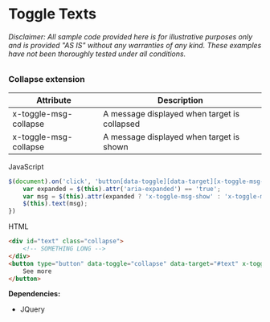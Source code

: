 # Toggle Texts
###### Disclaimer: All sample code provided here is for illustrative purposes only and is provided "AS IS" without any warranties of any kind. These examples have not been thoroughly tested under all conditions.

### Collapse extension

|Attribute|Description|
|-----|-----|
|x-toggle-msg-collapse| A message displayed when target is collapsed|
|x-toggle-msg-collapse| A message displayed when target is shown|

JavaScript
``` javascript
$(document).on('click', 'button[data-toggle][data-target][x-toggle-msg-collapse][x-toggle-msg-show]', function () {
    var expanded = $(this).attr('aria-expanded') == 'true';
    var msg = $(this).attr(expanded ? 'x-toggle-msg-show' : 'x-toggle-msg-collapse');
    $(this).text(msg);
})
```
HTML
``` html
<div id="text" class="collapse">
	<!-- SOMETHING LONG -->
</div>
<button type="button" data-toggle="collapse" data-target="#text" x-toggle-msg-collapse="See more" x-toggle-msg-show="Show less">
    See more
</button>
```



**Dependencies:**
- JQuery
